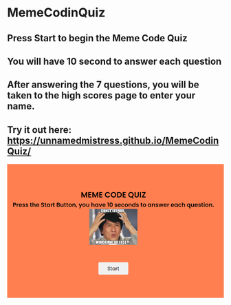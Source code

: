 # MemeCodinQuiz

## Press Start to begin the Meme Code Quiz

## You will have 10 second to answer each question

## After answering the 7 questions, you will be taken to the high scores page to enter your name.
## Try it out here: https://unnamedmistress.github.io/MemeCodinQuiz/

![screenshot](/style/img/Readme.png)